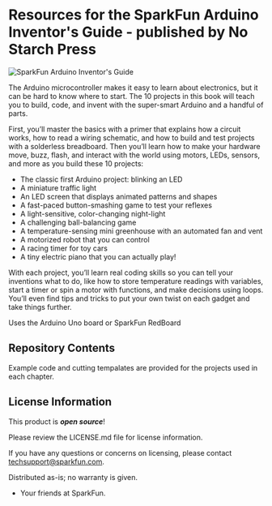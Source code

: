 Resources for the SparkFun Arduino Inventor's Guide - published by No Starch Press
============================

![SparkFun Arduino Inventor's Guide](https://www.nostarch.com/sites/default/files/styles/uc_product_full/public/ArduinoInventor%27sGuide_cover_0.png?itok=I_gTGU9B)

The Arduino microcontroller makes it easy to learn about electronics, but it can be hard to know where to start. The 10 projects in this book will teach you to build, code, and invent with the super-smart Arduino and a handful of parts.

First, you’ll master the basics with a primer that explains how a circuit works, how to read a wiring schematic, and how to build and test projects with a solderless breadboard. Then you’ll learn how to make your hardware move, buzz, flash, and interact with the world using motors, LEDs, sensors, and more as you build these 10 projects:

* The classic first Arduino project: blinking an LED
* A miniature traffic light
* An LED screen that displays animated patterns and shapes
* A fast-paced button-smashing game to test your reflexes
* A light-sensitive, color-changing night-light
* A challenging ball-balancing game
* A temperature-sensing mini greenhouse with an automated fan and vent
* A motorized robot that you can control
* A racing timer for toy cars
* A tiny electric piano that you can actually play!

With each project, you’ll learn real coding skills so you can tell your inventions what to do, like how to store temperature readings with variables, start a timer or spin a motor with functions, and make decisions using loops. You’ll even find tips and tricks to put your own twist on each gadget and take things further.

Uses the Arduino Uno board or SparkFun RedBoard

Repository Contents
-------------------
Example code and cutting tempalates are provided for the projects used in each chapter.

License Information
-------------------

This product is _**open source**_! 

Please review the LICENSE.md file for license information. 

If you have any questions or concerns on licensing, please contact techsupport@sparkfun.com.

Distributed as-is; no warranty is given.

- Your friends at SparkFun.
